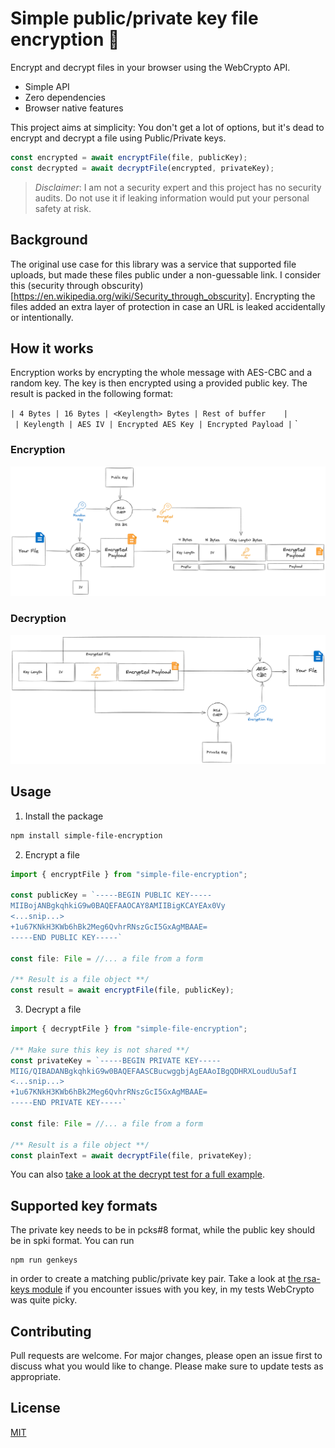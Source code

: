 # Simple public/private key file encryption 🔑

Encrypt and decrypt files in your browser using the WebCrypto API.

-   Simple API
-   Zero dependencies
-   Browser native features

This project aims at simplicity: You don't get a lot of options, but it's dead to encrypt and decrypt a file using Public/Private keys.

```typescript
const encrypted = await encryptFile(file, publicKey);
const decrypted = await decryptFile(encrypted, privateKey);
```

> _Disclaimer_: I am not a security expert and this project has no security audits. Do not use it if leaking information would put your personal safety at risk.

## Background

The original use case for this library was a service that supported file uploads, but made these files public under a non-guessable link.
I consider this (security through obscurity)[https://en.wikipedia.org/wiki/Security_through_obscurity].
Encrypting the files added an extra layer of protection in case an URL is leaked accidentally or intentionally.

## How it works

Encryption works by encrypting the whole message with AES-CBC and a random key. The key is then encrypted using a provided public key.
The result is packed in the following format:

`| 4 Bytes | 16 Bytes | <Keylength> Bytes | Rest of buffer    |`\
`
| Keylength | AES IV | Encrypted AES Key | Encrypted Payload |`
`

### Encryption

![Encryption schema](./doc/encrypt.png)

### Decryption

![Decryption schema](./doc/decrypt.png)

## Usage

1. Install the package

```sh
npm install simple-file-encryption
```

2. Encrypt a file

```ts
import { encryptFile } from "simple-file-encryption";

const publicKey = `-----BEGIN PUBLIC KEY-----
MIIBojANBgkqhkiG9w0BAQEFAAOCAY8AMIIBigKCAYEAx0Vy
<...snip...>
+1u67KNkH3KWb6hBk2Meg6QvhrRNszGcI5GxAgMBAAE=
-----END PUBLIC KEY-----`

const file: File = //... a file from a form

/** Result is a file object **/
const result = await encryptFile(file, publicKey);

```

3. Decrypt a file

```ts
import { decryptFile } from "simple-file-encryption";

/** Make sure this key is not shared **/
const privateKey = `-----BEGIN PRIVATE KEY-----
MIIG/QIBADANBgkqhkiG9w0BAQEFAASCBucwggbjAgEAAoIBgQDHRXLoudUu5afI
<...snip...>
+1u67KNkH3KWb6hBk2Meg6QvhrRNszGcI5GxAgMBAAE=
-----END PRIVATE KEY-----`

const file: File = //... a file from a form

/** Result is a file object **/
const plainText = await decryptFile(file, privateKey);

```

You can also [take a look at the decrypt test for a full example](./src/decrypt.test.ts).

## Supported key formats

The private key needs to be in pcks#8 format, while the public key should be in spki format.
You can run

```
npm run genkeys
```

in order to create a matching public/private key pair.
Take a look at [the rsa-keys module](./src/rsa-key.ts) if you encounter issues with you key, in my
tests WebCrypto was quite picky.

## Contributing

Pull requests are welcome. For major changes, please open an issue first to discuss what you would like to change.
Please make sure to update tests as appropriate.

## License

[MIT](https://choosealicense.com/licenses/mit/)
